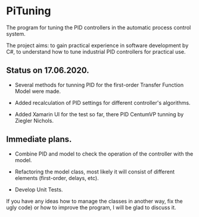 # PiTuning
The program for tuning the PID controllers in the automatic process control system.

The project aims: to gain practical experience in software development by C#, to understand how to tune industrial PID controllers for practical use.

## Status on 17.06.2020.

* Several methods for tunning PID for the first-order Transfer Function Model were made.

* Added recalculation of PID settings for different controller's algorithms.

* Added Xamarin UI for the test so far, there PID CentumVP tunning by Ziegler Nichols.

## Immediate plans.

* Combine PID and model to check the operation of the controller with the model.

* Refactoring the model class, most likely it will consist of different elements (first-order, delays, etc).

* Develop Unit Tests.


If you have any ideas how to manage the classes in another way, fix the ugly code) or how to improve the program, I will be glad to discuss it.

